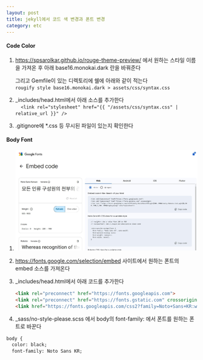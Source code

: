 ```yaml
---
layout: post
title: jekyll에서 코드 색 변경과 폰트 변경
category: etc
---
```


#### Code Color  

1. https://spsarolkar.github.io/rouge-theme-preview/ 에서 원하는 스타일 이름을 가져온 후 아래 base16.monokai.dark 란을 바꿔준다  
    
    그리고 Gemfile이 있는 디렉토리에 쉘에 아래와 같이 적는다  
    ``rougify style base16.monokai.dark > assets/css/syntax.css``  

2. _includes/head.html에서 아래 소스를 추가한다  
``  <link rel="stylesheet" href="{{ "/assets/css/syntax.css" | relative_url }}" />``  

3. .gitignore에 *.css 등 무시된 파일이 있는지 확인한다


#### Body Font  

1. ![구글_폰트_사이트](/assets/images/google-font-site.jpg)  

2. https://fonts.google.com/selection/embed 사이트에서 원하는 폰트의 embed 소스를 가져온다  

3. _includes/head.html에서 아래 코드를 추가한다  

    ```html
    <link rel="preconnect" href="https://fonts.googleapis.com">
    <link rel="preconnect" href="https://fonts.gstatic.com" crossorigin>
    <link href="https://fonts.googleapis.com/css2?family=Noto+Sans+KR:wght@100..900&display=swap" rel="stylesheet">
    ```

4. _sass/no-style-please.scss 에서 body의 font-family: 에서 폰트를 원하는 폰트로 바꾼다  
  ```html
  body {
    color: black;
    font-family: Noto Sans KR; 
  ```
